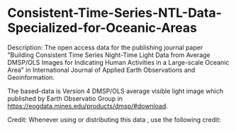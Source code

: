 # Consistent-Time-Series-NTL-Data-Specialized-for-Oceanic-Areas 

Description:
The open access data for the publishing journal paper "Building Consistent Time Series Night-Time Light Data from Average DMSP/OLS Images for Indicating Human Activities in a Large-scale Oceanic Area" in International Journal of Applied Earth Observations and Geoinformation.

The based-data is Version 4 DMSP/OLS average visible light image which published by Earth Observatio Group in https://eogdata.mines.edu/products/dmsp/#download. 

Credit:
Whenever using or distributing this data , use the following credit:
